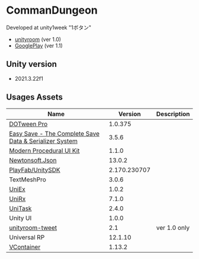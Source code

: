 # CommanDungeon
Developed at unity1week "1ボタン"
* [unityroom](https://unityroom.com/games/commandungeon) (ver 1.0)
* [GooglePlay](https://play.google.com/store/apps/details?id=com.KitaLab.CommanDungeon)  (ver 1.1)

## Unity version
* 2021.3.22f1

## Usages Assets

|Name|Version|Description|
|---|---|---|
|[DOTween Pro](https://assetstore.unity.com/packages/tools/visual-scripting/dotween-pro-32416)|1.0.375||
|[Easy Save - The Complete Save Data & Serializer System](https://assetstore.unity.com/packages/tools/utilities/easy-save-the-complete-save-data-serializer-system-768)|3.5.6||
|[Modern Procedural UI Kit](https://assetstore.unity.com/packages/tools/gui/modern-procedural-ui-kit-163041)|1.1.0||
|[Newtonsoft.Json](https://github.com/JamesNK/Newtonsoft.Json)|13.0.2||
|[PlayFab/UnitySDK](https://github.com/PlayFab/UnitySDK)|2.170.230707||
|TextMeshPro|3.0.6||
|[UniEx](https://github.com/kitatas/UniEx)|1.0.2||
|[UniRx](https://github.com/neuecc/UniRx)|7.1.0||
|[UniTask](https://github.com/Cysharp/UniTask)|2.4.0||
|Unity UI|1.0.0||
|[unityroom-tweet](https://github.com/naichilab/unityroom-tweet)|2.1|ver 1.0 only|
|Universal RP|12.1.10||
|[VContainer](https://github.com/hadashiA/VContainer)|1.13.2|
